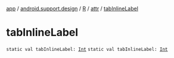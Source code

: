 [app](../../../index.md) / [android.support.design](../../index.md) / [R](../index.md) / [attr](index.md) / [tabInlineLabel](./tab-inline-label.md)

# tabInlineLabel

`static val tabInlineLabel: `[`Int`](https://kotlinlang.org/api/latest/jvm/stdlib/kotlin/-int/index.html)
`static val tabInlineLabel: `[`Int`](https://kotlinlang.org/api/latest/jvm/stdlib/kotlin/-int/index.html)